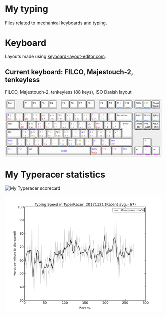 
# My typing

Files related to mechanical keyboards and typing.

# Keyboard
Layouts made using [keyboard-layout-editor.com](http://www.keyboard-layout-editor.com/).

## Current keyboard: FILCO, Majestouch-2, tenkeyless

FILCO, Majestouch-2, tenkeyless (88 keys), ISO Danish layout

![My FILCO Majestouch-2 tenkeyless layout](filco_majestouch-2-tenkeyless-layout.png)


# My Typeracer statistics

![My Typeracer scorecard](http://data.typeracer.com/misc/badge?user=skrivemaskinen)

![My Typeracer statistics](mytyperacer/plot/newest.png)
